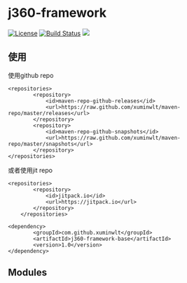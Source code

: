 # j360-framework


[![License](https://img.shields.io/badge/license-Apache%202-4EB1BA.svg)](https://www.apache.org/licenses/LICENSE-2.0.html)
[![Build Status](https://travis-ci.org/xuminwlt/j360-framework-parent.svg?branch=master)](https://travis-ci.org/xuminwlt/j360-framework-parent)
[![](https://jitpack.io/v/xuminwlt/j360-framework-parent.svg)](https://jitpack.io/#xuminwlt/j360-framework-parent)

## 使用

使用github repo
```
<repositories>
        <repository>
            <id>maven-repo-github-releases</id>
            <url>https://raw.github.com/xuminwlt/maven-repo/master/releases</url>
        </repository>
        <repository>
            <id>maven-repo-github-snapshots</id>
            <url>https://raw.github.com/xuminwlt/maven-repo/master/snapshots</url>
        </repository>
</repositories>
```

或者使用jit repo
```
<repositories>
		<repository>
		    <id>jitpack.io</id>
		    <url>https://jitpack.io</url>
		</repository>
	</repositories>
```

```
<dependency>
	    <groupId>com.github.xuminwlt</groupId>
	    <artifactId>j360-framework-base</artifactId>
	    <version>1.0</version>
</dependency>
```

## Modules

